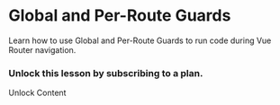 # Global and Per-Route Guards

Learn how to use Global and Per-Route Guards to run code during Vue Router navigation.

### Unlock this lesson by subscribing to a plan.

Unlock Content